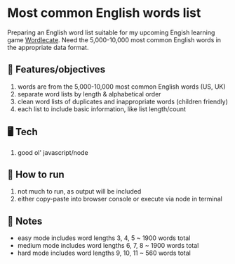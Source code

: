 # Most common English words list

Preparing an English word list suitable for my upcoming Engish learning game [Wordlecate](https://wordlecate.netlify.app/). Need the 5,000-10,000 most common English words in the appropriate data format.

## 🏁 Features/objectives

1. words are from the 5,000-10,000 most common English words (US, UK)
2. separate word lists by length & alphabetical order
3. clean word lists of duplicates and inappropriate words (children friendly)
4. each list to include basic information, like list length/count

## 🖥️ Tech

1. good ol' javascript/node

## 🚀 How to run

1. not much to run, as output will be included
2. either copy-paste into browser console or execute via node in terminal

## 📝 Notes

- easy mode includes word lengths 3, 4, 5 ~ 1900 words total
- medium mode includes word lengths 6, 7, 8 ~ 1900 words total
- hard mode includes word lengths 9, 10, 11 ~ 560 words total
